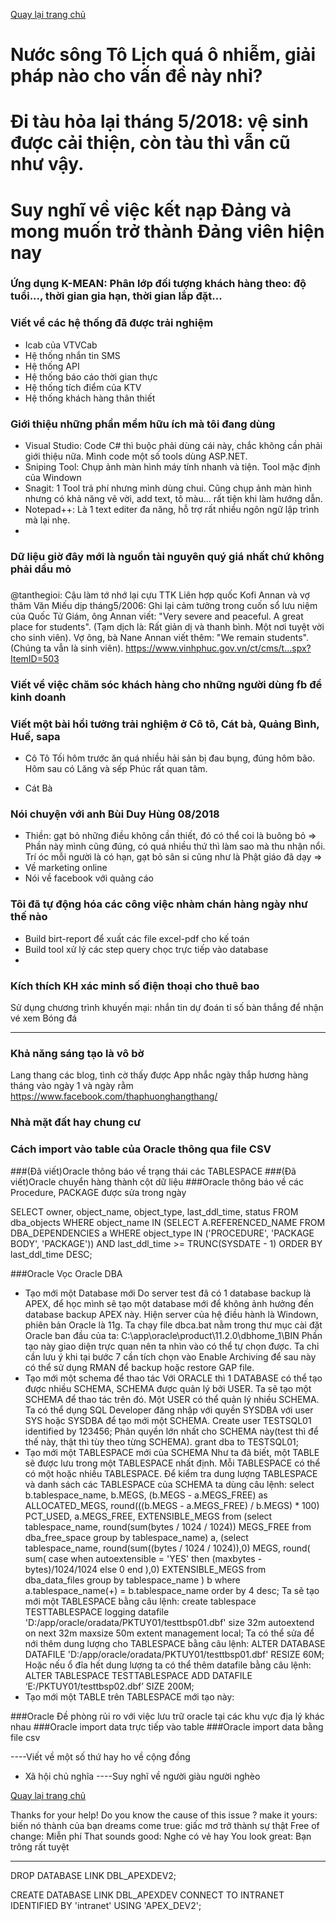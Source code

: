 [Quay lại trang chủ](https://phamkhactuy.github.io/tuypk.github.io/index.html)

# Nước sông Tô Lịch quá ô nhiễm, giải pháp nào cho vấn đề này nhỉ?

# Đi tàu hỏa lại tháng 5/2018: vệ sinh được cải thiện, còn tàu thì vẫn cũ như vậy.

# Suy nghĩ về việc kết nạp Đảng và mong muốn trở thành Đảng viên hiện nay


### Ứng dụng K-MEAN: Phân lớp đối tượng khách hàng theo: độ tuổi..., thời gian gia hạn, thời gian lắp đặt...

### Viết về các hệ thống đã được trải nghiệm
- Icab của VTVCab
- Hệ thống nhắn tin SMS
- Hệ thống API
- Hệ thống báo cáo thời gian thực
- Hệ thống tích điểm của KTV
- Hệ thống khách hàng thân thiết
### Giới thiệu những phần mềm hữu ích mà tôi đang dùng
- Visual Studio: Code C# thì buộc phải dùng cái này, chắc không cần phải giới thiệu nữa. Mình code một số tools dùng ASP.NET.
- Sniping Tool: Chụp ảnh màn hình máy tính nhanh và tiện. Tool mặc định của Windown
- Snagit: 1 Tool trả phí nhưng mình dùng chui. Cũng chụp ảnh màn hình nhưng có khả năng vẽ vời, add text, tô màu... rất tiện khi làm hướng dẫn.
- Notepad++: Là 1 text editer đa năng, hỗ trợ rất nhiều ngôn ngữ lập trình mà lại nhẹ.
- 
### Dữ liệu giờ đây mới là nguồn tài nguyên quý giá nhất chứ không phải dầu mỏ
###
@tanthegioi: Cậu làm tớ nhớ lại cựu TTK Liên hợp quốc Kofi Annan và vợ thăm Văn Miếu dịp tháng5/2006: Ghi lại cảm tưởng trong cuốn sổ lưu niệm của Quốc Tử Giám, ông Annan viết: "Very severe and peaceful. A great place for students". (Tạm dịch là: Rất giản dị và thanh bình. Một nơi tuyệt vời cho sinh viên). Vợ ông, bà Nane Annan viết thêm: "We remain students". (Chúng ta vẫn là sinh viên).
https://www.vinhphuc.gov.vn/ct/cms/t...spx?ItemID=503
### Viết về việc chăm sóc khách hàng cho những người dùng fb để kinh doanh

### Viết một bài hồi tưởng trải nghiệm ở Cô tô, Cát bà, Quảng Bình, Huế, sapa
- Cô Tô
Tối hôm trước ăn quá nhiều hải sản bị đau bụng, đúng hôm bão. Hôm sau có Lăng và sếp Phúc rất quan tâm.

- Cát Bà


### Nói chuyện với anh Bùi Duy Hùng 08/2018
- Thiền: gạt bỏ những điều không cần thiết, đó có thể coi là buông bỏ
=> Phần này mình cũng đúng, có quá nhiều thứ thì làm sao mà thu nhận nổi. Trí óc mỗi người là có hạn, gạt bỏ sân si cũng như là Phật giáo đã dạy
=> 
- Về marketing online
- Nói về facebook với quảng cáo

### Tôi đã tự động hóa các công việc nhàm chán hàng ngày như thế nào
- Build birt-report để xuất các file excel-pdf cho kế toán
- Build tool xử lý các step query chọc trực tiếp vào database
- 




### Kích thích KH xác minh số điện thoại cho thuê bao
Sử dụng chương trình khuyến mại: nhắn tin dự đoán tỉ số bàn thắng để nhận vé xem Bóng đá

---
### Khả năng sáng tạo là vô bờ
Lang thang các blog, tình cờ thấy được
App nhắc ngày thắp hương hàng tháng vào ngày 1 và ngày rằm
https://www.facebook.com/thaphuonghangthang/


### Nhà mặt đất hay chung cư
### Cách import vào table của Oracle thông qua file CSV
###(Đã viết)Oracle thông báo về trạng thái các TABLESPACE
###(Đã viết)Oracle chuyển hàng thành cột dữ liệu
###Oracle thông báo về các Procedure, PACKAGE được sửa trong ngày

SELECT owner,
         object_name,
         object_type,
         last_ddl_time,
         status
    FROM dba_objects
   WHERE     object_name IN
                (SELECT A.REFERENCED_NAME
                   FROM DBA_DEPENDENCIES a
                  WHERE object_type IN ('PROCEDURE', 'PACKAGE BODY', 'PACKAGE'))
         AND last_ddl_time >= TRUNC(SYSDATE - 1)
ORDER BY last_ddl_time DESC; 

###Oracle Vọc Oracle DBA
- Tạo mới một Database mới
Do server test đã có 1 database backup là APEX, để học mình sẽ tạo một database mới để không ảnh hưởng đến database backup APEX này.
Hiện server của hệ điều hành là Windown, phiên bản Oracle là 11g.
Ta chạy file dbca.bat nằm trong thư mục cài đặt Oracle ban đầu của ta:
C:\app\oracle\product\11.2.0\dbhome_1\BIN
Phần tạo này giao diện trực quan nên ta nhìn vào có thể tự chọn được. Ta chỉ cần lưu ý khi tại bước 7 cần tích chọn vào Enable Archiving để sau này có thể sử dụng RMAN để backup hoặc restore GAP file.
- Tạo mới một schema để thao tác
Với ORACLE thì 1 DATABASE có thể tạo được nhiều SCHEMA, SCHEMA được quản lý bởi USER. Ta sẽ tạo một SCHEMA để thao tác trên đó. Một USER có thể quản lý nhiều SCHEMA.
Ta có thể dụng SQL Developer đăng nhập với quyền SYSDBA với user SYS hoặc SYSDBA để tạo mới một SCHEMA.
Create user TESTSQL01 identified by 123456;
Phân quyền lớn nhất cho SCHEMA này(test thì để thế này, thật thì tùy theo từng SCHEMA).
grant dba to TESTSQL01;
- Tạo mới một TABLESPACE mới của SCHEMA
Như ta đã biết, một TABLE sẽ được lưu trong một TABLESPACE nhất định. Mỗi TABLESPACE có thể có một hoặc nhiều TABLESPACE.
Để kiểm tra dung lượng TABLESPACE và danh sách các TABLESPACE của SCHEMA ta dùng câu lệnh:
select b.tablespace_name,
b.MEGS,
(b.MEGS - a.MEGS_FREE) as ALLOCATED_MEGS,
round(((b.MEGS - a.MEGS_FREE) / b.MEGS) * 100) PCT_USED,
a.MEGS_FREE, EXTENSIBLE_MEGS
from (select tablespace_name, round(sum(bytes / 1024 / 1024)) MEGS_FREE
from dba_free_space
group by tablespace_name) a,
(select tablespace_name, round(sum((bytes / 1024 / 1024)),0) MEGS,
round(
sum(
case when autoextensible = 'YES' then (maxbytes - bytes)/1024/1024
else 0 
end 
),0) EXTENSIBLE_MEGS
from dba_data_files 
group by tablespace_name 
) b
where a.tablespace_name(+) = b.tablespace_name
order by 4 desc;
Ta sẽ tạo mới một TABLESPACE bằng câu lệnh:
create tablespace TESTTABLESPACE
  logging datafile 'D:/app/oracle/oradata/PKTUY01/testtbsp01.dbf'
  size 32m
  autoextend on
  next 32m maxsize 50m
  extent management local;
Ta có thể sửa để nới thêm dung lượng cho TABLESPACE bằng câu lệnh:
ALTER DATABASE
DATAFILE 'D:/app/oracle/oradata/PKTUY01/testtbsp01.dbf'
RESIZE 60M;
Hoặc nếu ổ đĩa hết dung lượng ta có thể thêm datafile bằng câu lệnh:
ALTER TABLESPACE TESTTABLESPACE
ADD DATAFILE ‘E:/PKTUY01/testtbsp02.dbf’
SIZE 200M;
- Tạo mới một TABLE trên TABLESPACE mới tạo này:


###Oracle Đề phòng rủi ro với việc lưu trữ oracle tại các khu vực địa lý khác nhau
###Oracle import data trực tiếp vào table
###Oracle import data bằng file csv

----Viết về một số thứ hay ho về cộng đồng
+ Xã hội chủ nghĩa
----Suy nghĩ về người giàu người nghèo

[Quay lại trang chủ](https://phamkhactuy.github.io/tuypk.github.io/index.html)

Thanks for your help!
Do you know the cause of  this issue ?
make it yours: biến nó thành của bạn
dreams come true: giấc mơ trở thành sự thật
Free of change: Miễn phí
That sounds good: Nghe có vẻ hay
You look great: Bạn trông rất tuyệt

------------
DROP DATABASE LINK DBL_APEXDEV2;

CREATE DATABASE LINK DBL_APEXDEV
 CONNECT TO INTRANET
 IDENTIFIED BY 'intranet'
 USING 'APEX_DEV2';
